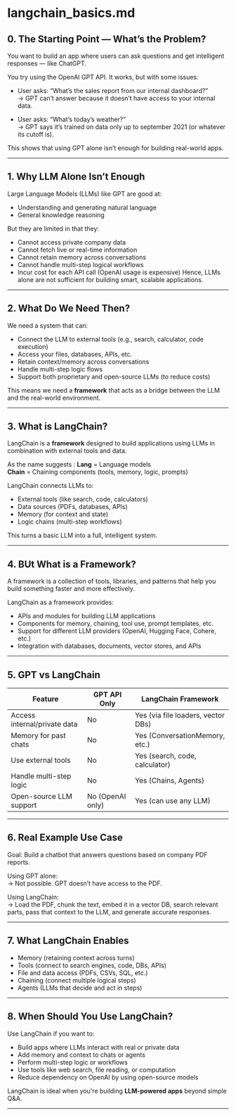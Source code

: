 # langchain_basics.md

## 0. The Starting Point — What’s the Problem?
You want to build an app where users can ask questions and get intelligent responses — like ChatGPT.

You try using the OpenAI GPT API. It works, but with some issues:

- User asks: “What’s the sales report from our internal dashboard?”  
  → GPT can’t answer because it doesn’t have access to your internal data.

- User asks: “What’s today’s weather?”  
  → GPT says it’s trained on data only up to september 2021 (or whatever its cutoff is).

This shows that using GPT alone isn’t enough for building real-world apps.

---

## 1. Why LLM Alone Isn’t Enough

Large Language Models (LLMs) like GPT are good at:
- Understanding and generating natural language
- General knowledge reasoning

But they are limited in that they:
- Cannot access private company data
- Cannot fetch live or real-time information
- Cannot retain memory across conversations
- Cannot handle multi-step logical workflows
- Incur cost for each API call (OpenAI usage is expensive)
Hence, LLMs alone are not sufficient for building smart, scalable applications.

---

## 2. What Do We Need Then?

We need a system that can:

- Connect the LLM to external tools (e.g., search, calculator, code execution)
- Access your files, databases, APIs, etc.
- Retain context/memory across conversations
- Handle multi-step logic flows
- Support both proprietary and open-source LLMs (to reduce costs)

This means we need a **framework** that acts as a bridge between the LLM and the real-world environment.

---

## 3. What is LangChain?

LangChain is a **framework** designed to build applications using LLMs in combination with external tools and data.

As the name suggests : 
**Lang** = Language models  
**Chain** = Chaining components (tools, memory, logic, prompts)

LangChain connects LLMs to:

- External tools (like search, code, calculators)
- Data sources (PDFs, databases, APIs)
- Memory (for context and state)
- Logic chains (multi-step workflows)

This turns a basic LLM into a full, intelligent system.

---

## 4. BUt What is a Framework?

A framework is a collection of tools, libraries, and patterns that help you build something faster and more effectively.

LangChain as a framework provides:

- APIs and modules for building LLM applications
- Components for memory, chaining, tool use, prompt templates, etc.
- Support for different LLM providers (OpenAI, Hugging Face, Cohere, etc.)
- Integration with databases, documents, vector stores, and APIs

---

## 5. GPT vs LangChain

| Feature                  | GPT API Only        | LangChain Framework             |
|--------------------------|---------------------|----------------------------------|
| Access internal/private data | No              | Yes (via file loaders, vector DBs) |
| Memory for past chats    | No                  | Yes (ConversationMemory, etc.)  |
| Use external tools       | No                  | Yes (search, code, calculator)  |
| Handle multi-step logic  | No                  | Yes (Chains, Agents)            |
| Open-source LLM support  | No (OpenAI only)     | Yes (can use any LLM)           |

---

## 6. Real Example Use Case

Goal: Build a chatbot that answers questions based on company PDF reports.

Using GPT alone:  
→ Not possible. GPT doesn’t have access to the PDF.

Using LangChain:  
→ Load the PDF, chunk the text, embed it in a vector DB, search relevant parts, pass that context to the LLM, and generate accurate responses.

---

## 7. What LangChain Enables

- Memory (retaining context across turns)
- Tools (connect to search engines, code, DBs, APIs)
- File and data access (PDFs, CSVs, SQL, etc.)
- Chaining (connect multiple logical steps)
- Agents (LLMs that decide and act in steps)

---

## 8. When Should You Use LangChain?

Use LangChain if you want to:

- Build apps where LLMs interact with real or private data
- Add memory and context to chats or agents
- Perform multi-step logic or workflows
- Use tools like web search, file reading, or computation
- Reduce dependency on OpenAI by using open-source models

LangChain is ideal when you're building **LLM-powered apps** beyond simple Q&A.

---
